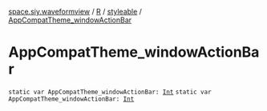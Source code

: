 [space.siy.waveformview](../../index.md) / [R](../index.md) / [styleable](index.md) / [AppCompatTheme_windowActionBar](./-app-compat-theme_window-action-bar.md)

# AppCompatTheme_windowActionBar

`static var AppCompatTheme_windowActionBar: `[`Int`](https://kotlinlang.org/api/latest/jvm/stdlib/kotlin/-int/index.html)
`static var AppCompatTheme_windowActionBar: `[`Int`](https://kotlinlang.org/api/latest/jvm/stdlib/kotlin/-int/index.html)